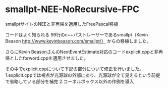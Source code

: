 # smallpt-NEE-NoRecursive-FPC
smallptサイトのNEEと非再帰を適用したFreePascal移植

コードはよく知られる 99行のc++パストレーサーであるsmallpt（Kevin Beason http://www.kevinbeason.com/smallpt/）
からの移植しました。

さらにKevin BeasonさんのNextEventEstimate対応のコードexplicit.cppと非再帰としたforword.cppを適用させました。

その中でexplicit.cppについて下記の部分について修正を行いました。
1.explicit.cppでは視点が光源球の外部にあり、光源球が全て見えるという前提で省略している部分を補完
2.コーネルボックス以外の作例を導入
